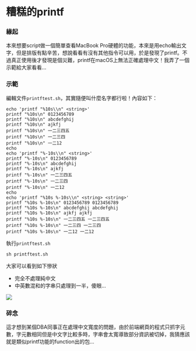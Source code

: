 # 糟糕的printf
### 緣起
本來想要script做一個簡單查看MacBook Pro硬體的功能，本來是用echo輸出文字，但是排版有點辛苦，想說看看有沒有其他指令可以用，於是發現了printf。不過真正使用後才發現是個災難，printf在macOS上無法正確處理中文！我弄了一個示範給大家看看...

### 示範
編輯文件`printftest.sh`，其實隨便叫什麼名字都行啦！內容如下：
```
echo 'printf "%10s\\n" <string>'
printf "%10s\n" 0123456789
printf "%10s\n" abcdefghij
printf "%10s\n" ajkfj
printf "%10s\n" 一二三四五
printf "%10s\n" 一二三四
printf "%10s\n" 一二12
echo
echo 'printf "%-10s\\n" <string>'
printf "%-10s\n" 0123456789
printf "%-10s\n" abcdefghij
printf "%-10s\n" ajkfj
printf "%-10s\n" 一二三四五
printf "%-10s\n" 一二三四
printf "%-10s\n" 一二12
echo
echo 'printf "%10s %-10s\\n" <string> <string>'
printf "%10s %-10s\n" 0123456789 0123456789
printf "%10s %-10s\n" abcdefghij abcdefghij
printf "%10s %-10s\n" ajkfj ajkfj
printf "%10s %-10s\n" 一二三四五 一二三四五
printf "%10s %-10s\n" 一二三四 一二三四
printf "%10s %-10s\n" 一二12 一二12
```
執行`printftest.sh`
```
sh printftest.sh
```
大家可以看到如下慘狀
- 完全不處理純中文
- 中英數混和的字串只處理到一半，傻眼...

![](https://i.imgur.com/QENCd33.png)

### 碎念
這才想到某個DBA同事正在處理中文寬度的問題，由於前端網頁的程式只抓字元數，字元數相同但是中文字比較多時，字串會太寬導致部分資訊被切掉，我猜應該就是類似printf功能的function出的包...
